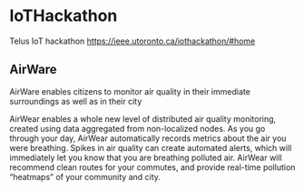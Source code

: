 # IoTHackathon
Telus IoT hackathon https://ieee.utoronto.ca/iothackathon/#home

## AirWare
AirWare enables citizens to monitor air quality in their immediate surroundings as well as in their city

AirWear enables a whole new level of distributed air quality monitoring, created using data aggregated from non-localized nodes. As you go through your day, AirWear automatically records metrics about the air you were breathing. Spikes in air quality can create automated alerts, which will immediately let you know that you are breathing polluted air. AirWear will recommend clean routes for your commutes, and provide real-time pollution “heatmaps” of your community and city.
